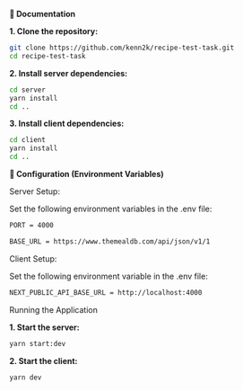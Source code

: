 **📝 Documentation**

**1. Clone the repository:**

```bash
git clone https://github.com/kenn2k/recipe-test-task.git
cd recipe-test-task
```
**2. Install server dependencies:**
```bash
cd server
yarn install
cd ..
```
**3. Install client dependencies:**
```bash
cd client
yarn install
cd ..
```
**🔧 Configuration (Environment Variables)**

Server Setup:

Set the following environment variables in the .env file:
```bash
PORT = 4000

BASE_URL = https://www.themealdb.com/api/json/v1/1
```
Client Setup:

Set the following environment variable in the .env file:
```bash
NEXT_PUBLIC_API_BASE_URL = http://localhost:4000
```
Running the Application

**1. Start the server:**
```bash
yarn start:dev
```
**2. Start the client:**
```bash
yarn dev
```
